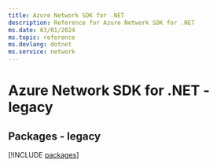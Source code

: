 ```yaml
---
title: Azure Network SDK for .NET
description: Reference for Azure Network SDK for .NET
ms.date: 03/01/2024
ms.topic: reference
ms.devlang: dotnet
ms.service: network
---
```

# Azure Network SDK for .NET - legacy
## Packages - legacy
[!INCLUDE [packages](network-index.md)]